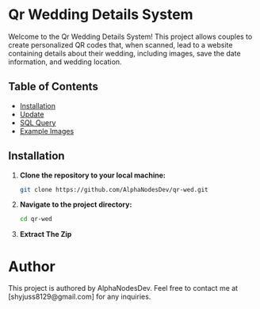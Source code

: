 # Qr Wedding Details System

Welcome to the Qr Wedding Details System! This project allows couples to create personalized QR codes that, when scanned, lead to a website containing details about their wedding, including images, save the date information, and wedding location.

## Table of Contents
- [Installation](#installation)
- [Update](#update)
- [SQL Query](#sql-query)
- [Example Images](#example-images)

## Installation

1. **Clone the repository to your local machine:**
   ```bash
   git clone https://github.com/AlphaNodesDev/qr-wed.git

2. **Navigate to the project directory:**
   ```bash
   cd qr-wed

3. **Extract The Zip**

<h1>Author</h1>
This project is authored by AlphaNodesDev. Feel free to contact me at [shyjuss8129@gmail.com] for any inquiries.

